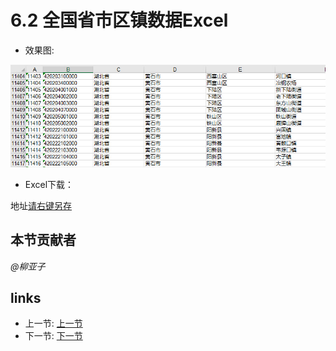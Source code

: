 # 6.2 全国省市区镇数据Excel
- 效果图:

![](/images/6.2.1.jpg)

- Excel下载：

地址[请右键另存](/src/6.2.2.xls)

## 本节贡献者
*@柳亚子*

## links
  * 上一节: [上一节](<06.1.md>)
  * 下一节: [下一节](<06.3.md>)
